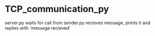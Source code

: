 # TCP_communication_py

server.py waits for call from sender.py recieves message, prints it and replies with 'message recieved'
